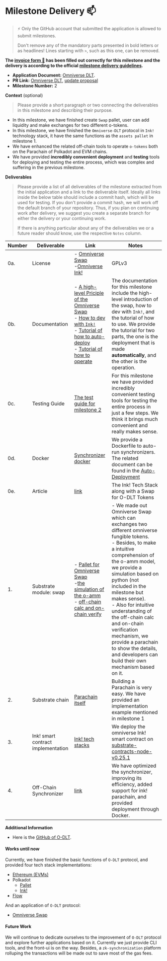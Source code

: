 # Milestone Delivery :mailbox:

> ⚡ Only the GitHub account that submitted the application is allowed to submit milestones. 
> 
> Don't remove any of the mandatory parts presented in bold letters or as headlines! Lines starting with `>`, such as this one, can be removed.

**The [invoice form :pencil:](https://docs.google.com/forms/d/e/1FAIpQLSfmNYaoCgrxyhzgoKQ0ynQvnNRoTmgApz9NrMp-hd8mhIiO0A/viewform) has been filled out correctly for this milestone and the delivery is according to the official [milestone delivery guidelines](https://github.com/w3f/Grants-Program/blob/master/docs/milestone-deliverables-guidelines.md).**  

* **Application Document:** [Omniverse DLT](https://github.com/w3f/Grants-Program/blob/master/applications/Omniverse%20DLT.md).
* **PR Link:** [Omniverse DLT](https://github.com/w3f/Grants-Program/pull/1431), [update proposal](https://github.com/w3f/Grants-Program/pull/1475)
* **Milestone Number:** 2

**Context** (optional)
> Please provide a short paragraph or two connecting the deliverables in this milestone and describing their purpose.

* In this milestone, we have finished create `Swap` pallet, user can add liquidity and make exchanges for two different o-tokens.
* In this milestone, we have finished the `Omniverse-DLT` protocol in `Ink!` technology stack, it have the same functions as the `assets pallet` in milestone 1.
* We have enhanced the related off-chain tools to operate `o-tokens` both on the Parachain of Polkadot and EVM chains.
* We have provided **incredibly convenient** **deployment** and **testing** tools for deploying and testing the entire process, which was complex and suffering in the previous milestone.

**Deliverables**
> Please provide a list of all deliverables of the milestone extracted from the initial application and a link to the deliverable itself. Ideally all links inside the below table should include a commit hash, which will be used for testing. If you don't provide a commit hash, we will work off the default branch of your repository. Thus, if you plan on continuing work after delivery, we suggest you create a separate branch for either the delivery or your continuing work. 
> 
> If there is anything particular about any of the deliverables we or a future reader should know, use the respective `Notes` column.

| Number | Deliverable |     Link      | Notes |
| ------------- | ------------- | ------------- |------------- |
| 0a. | License | - [Omniverse Swap](https://github.com/Omniverse-Web3-Labs/omniverse-swap/blob/milestone-2/LICENSE) <br/> -[Omniverse Ink!](https://github.com/Omniverse-Web3-Labs/omniverse-ink/blob/main/LICENSE) | GPLv3  |
| 0b. | Documentation | - [A high-level Priciple of the Omniverse Swap](https://github.com/Omniverse-Web3-Labs/Omniverse-DLT-Introduction/blob/main/docs/High-Level%20Principle%20of%20Omniverse%20Swap.md) <br/> - [How to dev with `Ink!`](https://github.com/Omniverse-Web3-Labs/Omniverse-DLT-Introduction/blob/main/docs/dev-for-Ink!.md) <br/> - [Tutorial of how to auto-deploy](https://github.com/Omniverse-Web3-Labs/Omniverse-DLT-Introduction/blob/main/docs/Auto-Deployment.md) <br/> - [Tutorial of how to operate](https://github.com/Omniverse-Web3-Labs/Omniverse-DLT-Introduction/blob/main/docs/Auto-Tutorial.md) | The documentation for this milestone include the high-level introduction of the swap, how to dev with `Ink!`, and the tutorial of how to use. We provide the tutorial for two parts, the one is the deployment that is made **automatically**, and the other is the operation. |
| 0c. | Testing Guide | [The test guide for milestone 2](https://github.com/Omniverse-Web3-Labs/Omniverse-DLT-Introduction/blob/main/docs/test-guide/m2-test-guide.md) | For this milestone we have provided incredibly convenient testing tools for testing the entire process in just a few steps. We think it brings much convenient and really makes sense. |
| 0d. | Docker | [Synchronizer docker](https://github.com/Omniverse-Web3-Labs/omniverse-synchronizer/tree/milestone-2/docker)| We provide a Dockerfile to auto-run synchronizers. The related document can be found in the [Auto-Deployment](https://github.com/Omniverse-Web3-Labs/Omniverse-DLT-Introduction/blob/main/docs/Auto-Deployment.md#launch-the-auto-synchronizer) |
| 0e. | Article | [link](https://medium.com/@xiyuzheng1984/the-ink-tech-stack-along-with-a-swap-for-o-dlt-tokens-be128bb955e6) | The Ink! Tech Stack along with a Swap for O-DLT Tokens |
| 1. | Substrate module: swap | - [Pallet for Omniverse Swap](https://github.com/Omniverse-Web3-Labs/omniverse-swap/tree/milestone-2/pallets/omni-swap) <br/> -[the simulation of the o-amm](https://github.com/Omniverse-Web3-Labs/o-amm) <br/> - [off-chain calc and on-chain verify](https://github.com/Omniverse-Web3-Labs/O-AMM-ParaSim/tree/main) | - We made out Omniverse Swap which can exchanges two different omniverse fungible tokens. <br/> - Besides, to make a intuitive comprehension of the o-amm model, we provide a simulation based on python (not included in the milestone but makes sense). <br/> - Also for intuitive understanding of the off-chain calc and on-chain verification mechanism, we provide a parachain to show the details, and developers can build their own mechanism based on it. |
| 2. | Substrate chain | [Parachain itself](https://github.com/Omniverse-Web3-Labs/omniverse-swap/tree/milestone-2) | Building a Parachain is very easy. We have provided an implementation example mentioned in milestone 1 |  
| 3. | Ink! smart contract implementation | [Ink! tech stacks](https://github.com/Omniverse-Web3-Labs/omniverse-ink) | We deploy the omniverse Ink! smart contract on [substrate-contracts-node-v0.25.1](https://github.com/paritytech/substrate-contracts-node/releases/tag/v0.25.1) |
| 4. | Off-Chain Synchronizer | [link](https://github.com/Omniverse-Web3-Labs/omniverse-synchronizer/tree/milestone-2) | We have optimized the synchronizer, improving its efficiency, added support for ink! parachain, and provided deployment through Docker. |

**Additional Information**  
* Here is the [GitHub of O-DLT](https://github.com/Omniverse-Web3-Labs). 

#### **Works until now**  

Currently, we have finished the basic functions of `O-DLT` protocol, and provided four tech stack implementations:  

- [Ethereum (EVMs)](https://github.com/Omniverse-Web3-Labs/omniverse-evm/tree/main)
- Polkadot
  - [Pallet](https://github.com/Omniverse-Web3-Labs/omniverse-swap/tree/milestone-2/pallets)
  - [Ink!](https://github.com/Omniverse-Web3-Labs/omniverse-ink)
 - [Flow](https://github.com/Omniverse-Web3-Labs/omniverse-flow)

And an application of `O-DLT` protocol:

- [Omniverse Swap](https://github.com/Omniverse-Web3-Labs/omniverse-swap/tree/milestone-2/pallets/omni-swap)

#### **Future Work**  

We will continue to dedicate ourselves to the improvement of `O-DLT` protocol and explore further applications based on it. Currently we just provide CLI tools, and the front-ui is on the way. Besides, a `zk-synchronization` platform rolluping the transactions will be made out to save most of the gas fees.  
